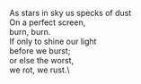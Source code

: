 As stars in sky us specks of dust\
On a perfect screen,\
burn, burn.\
If only to shine our light\
before we burst;\
or else the worst,\
we rot, we rust.\